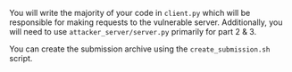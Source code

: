 You will write the majority of your code in `client.py` which will be responsible for making requests to the vulnerable server.
Additionally, you will need to use `attacker_server/server.py` primarily for part 2 & 3.

You can create the submission archive using the `create_submission.sh` script.
